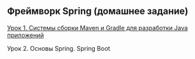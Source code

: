## Фреймворк Spring (домашнее задание)

[Урок 1. Системы сборки Maven и Gradle для разработки Java приложений](https://github.com/Bev0802/SpringHomeWork/tree/main/hw_1)

Урок 2. Основы Spring. Spring Boot